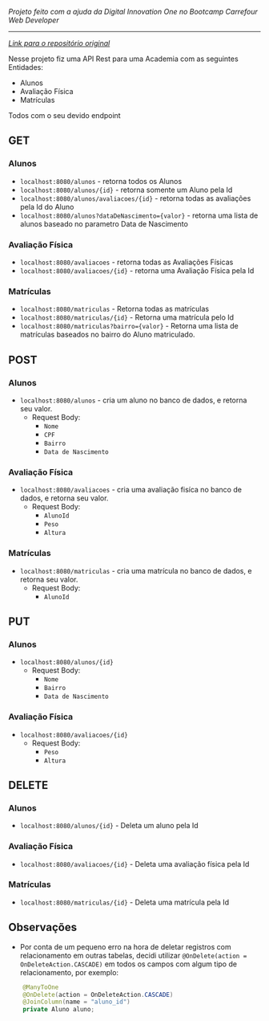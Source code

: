 <em>Projeto feito com a ajuda da Digital Innovation One no Bootcamp Carrefour Web Developer</em>

<hr>

<em> [Link para o repositório original](https://github.com/cami-la/academia-digital) </em>

<p>Nesse projeto fiz uma API Rest para uma Academia com as seguintes Entidades: </p>
<ul>
    <li>Alunos</li>
    <li>Avaliação Física</li>
    <li>Matrículas</li>
</ul>

<p>Todos com o seu devido endpoint</p>

## GET
### Alunos
* `localhost:8080/alunos` - retorna todos os Alunos
* `localhost:8080/alunos/{id}` - retorna somente um Aluno pela Id
* `localhost:8080/alunos/avaliacoes/{id}` - retorna todas as avaliações pela Id do Aluno
* `localhost:8080/alunos?dataDeNascimento={valor}` - retorna uma lista de alunos baseado no parametro Data de Nascimento

### Avaliação Física
* `localhost:8080/avaliacoes` - retorna todas as Avaliações Físicas
* `localhost:8080/avaliacoes/{id}` - retorna uma Avaliação Física pela Id

### Matrículas
* `localhost:8080/matriculas` - Retorna todas as matrículas
* `localhost:8080/matriculas/{id}` - Retorna uma matrícula pelo Id
* `localhost:8080/matriculas?bairro={valor}` - Retorna uma lista de matrículas baseados no bairro do Aluno matriculado.

## POST
### Alunos
* `localhost:8080/alunos` - cria um aluno no banco de dados, e retorna seu valor.
    * Request Body:
        * `Nome`
        * `CPF`
        * `Bairro`
        * `Data de Nascimento`

### Avaliação Física
* `localhost:8080/avaliacoes` - cria uma avaliação fisíca no banco de dados, e retorna seu valor.
    * Request Body:
        * `AlunoId`
        * `Peso`
        * `Altura`

### Matrículas
* `localhost:8080/matriculas` - cria uma matrícula no banco de dados, e retorna seu valor.
    * Request Body:
        * `AlunoId`

## PUT
### Alunos
* `localhost:8080/alunos/{id}`
    * Request Body:
        * `Nome`
        * `Bairro`
        * `Data de Nascimento`

### Avaliação Física
* `localhost:8080/avaliacoes/{id}`
    * Request Body:
        * `Peso`
        * `Altura`


## DELETE

### Alunos
* `localhost:8080/alunos/{id}` - Deleta um aluno pela Id

### Avaliação Física
* `localhost:8080/avaliacoes/{id}` - Deleta uma avaliação física pela Id

### Matrículas
* `localhost:8080/matriculas/{id}` - Deleta uma matrícula pela Id

## Observações
* Por conta de um pequeno erro na hora de deletar registros com relacionamento em outras tabelas, decidi utilizar `@OnDelete(action = OnDeleteAction.CASCADE)` em todos os campos com algum tipo de relacionamento, por exemplo: 

```java
    @ManyToOne
    @OnDelete(action = OnDeleteAction.CASCADE)
    @JoinColumn(name = "aluno_id")
    private Aluno aluno;
```




